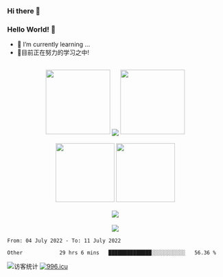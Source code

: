 ### Hi there 👋
### Hello World! 🙌

- 🌱 I’m currently learning ...
- 📖目前正在努力的学习之中!
<br/>
<div align="center">
  <img width="150" src="https://cdn.jsdelivr.net/gh/sun0225SUN/photos/images/202108300310676.png" />
  <img align="center" src="https://github-readme-streak-stats.herokuapp.com/?user=zero-copy&theme=dark&hide_border=true" />
  <img width="150" src="https://cdn.jsdelivr.net/gh/sun0225SUN/photos/images/202108300312623.png" />
</div>
<br/>
<div align="center">
  <img height="137px" src="https://github-readme-stats.vercel.app/api?username=zero-copy&hide_title=true&hide_border=true&show_icons=trueline_height=21&text_color=000&icon_color=000&bg_color=0,ea6161,ffc64d,fffc4d,52fa5a&theme=graywhite" />
  <img height="137px" src="https://github-readme-stats.vercel.app/api/top-langs/?username=zero-copy&hide_title=true&hide_border=true&layout=compact&langs_count=6&text_color=000&icon_color=fff&bg_color=0,52fa5a,4dfcff,c64dff&theme=graywhite" />
</div>
<br/>
<div align="center"><img  src="https://github-profile-trophy.vercel.app/?username=zero-copy&theme=gruvbox&row=1&column=6&no-frame=true&no-bg=true" /></div>
<br/>
<div align="center"> <img src="https://activity-graph.herokuapp.com/graph?username=zero-copy&theme=xcode" /> </div>


<!--START_SECTION:waka-->

```text
From: 04 July 2022 - To: 11 July 2022

Other            29 hrs 6 mins   ██████████████░░░░░░░░░░░   56.36 %
```

<!--END_SECTION:waka-->
<img src="https://visitor-badge.glitch.me/badge?page_id=zero-copy" alt="访客统计" /></div>
[![996.icu](https://img.shields.io/badge/link-996.icu-red.svg)](https://996.icu)
